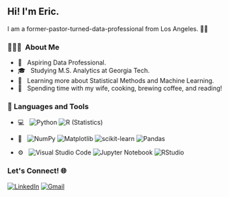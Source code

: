 <h2> Hi! I'm Eric.</h2>

I am a former-pastor-turned-data-professional from Los Angeles. 👋🏻

<h3> 👨🏻‍💻 &nbsp;About Me </h3>

- 🤔 &nbsp; Aspiring Data Professional.
- 🎓 &nbsp; Studying M.S. Analytics at Georgia Tech.
- 🌱 &nbsp; Learning more about Statistical Methods and Machine Learning.
- 🍙 &nbsp; Spending time with my wife, cooking, brewing coffee, and reading! 

### 🧰 Languages and Tools 

- 💻 &nbsp;
  ![Python](https://img.shields.io/badge/python-3670A0?style=flat-square&logo=python&logoColor=ffdd54)
  ![R (Statistics)](https://img.shields.io/badge/r-%23276DC3.svg?style=flat&logo=r&logoColor=white)
-  🔧 &nbsp;
  ![NumPy](https://img.shields.io/badge/numpy-%23013243.svg?style=flat-square&logo=numpy&logoColor=white)
  ![Matplotlib](https://img.shields.io/badge/Matplotlib-%23ffffff.svg?style=flat-square&logo=Matplotlib&logoColor=black)
  ![scikit-learn](https://img.shields.io/badge/scikit--learn-%23F7931E.svg?style=flat-square&logo=scikit-learn&logoColor=white)
  ![Pandas](https://img.shields.io/badge/pandas-%23150458.svg?style=flat-square&logo=pandas&logoColor=white)

- ⚙️ &nbsp;
  ![Visual Studio Code](https://img.shields.io/badge/Visual%20Studio%20Code-0078d7.svg?style=flat-square&logo=visual-studio-code&logoColor=white)
  ![Jupyter Notebook](https://img.shields.io/badge/jupyter-%23FA0F00.svg?style=flat-square&logo=jupyter&logoColor=white)
  ![RStudio](https://img.shields.io/badge/RStudio-4285F4?style=flat-square&logo=rstudio&logoColor=white)

### Let's Connect! 🌐
[![LinkedIn](https://img.shields.io/badge/linkedin-%230077B5.svg?style=flat-square&logo=linkedin&logoColor=white)](https://www.linkedin.com/in/eric-m-cai/) 
[![Gmail](https://img.shields.io/badge/Gmail-D14836?style=flat-square&logo=gmail&logoColor=white)](mailto:caimeric@gmail.com)

<!--
**ericmcai/ericmcai** is a ✨ _special_ ✨ repository because its `README.md` (this file) appears on your GitHub profile.


Here are some ideas to get you started:

- 🔭 I’m currently working on ...
- 🌱 I’m currently learning ...
- 👯 I’m looking to collaborate on ...
- 🤔 I’m looking for help with ...
- 💬 Ask me about ...
- 📫 How to reach me: ...
- 😄 Pronouns: ...
- ⚡ Fun fact: ...
-->
